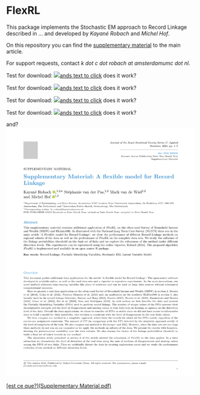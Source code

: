 # FlexRL

This package implements the Stochastic EM approach to Record Linkage described in ... and developed by _Kayané Robach_ and _Michel Hof_.

On this repository you can find the [supplementary material](https://github.com/robachowyk/FlexRL/blob/main/Supplementary%20Material.pdf) to the main article.

For support requests, contact _k dot c dot robach at amsterdamumc dot nl_.

Test for download: <a href="https://github.com/robachowyk/FlexRL/blob/main/Supplementary%20Material.pdf" download="myimage"><img src="https://github.com/robachowyk/FlexRL/blob/main/Supplementary%20Material.pdf" />ands text to click</a> does it work?

Test for download: <a href="main/Supplementary%20Material.pdf" download="myimage"><img src="https://github.com/robachowyk/FlexRL/blob/main/Supplementary%20Material.pdf" />ands text to click</a> does it work?

Test for download: <a href="/Supplementary%20Material.pdf" download="myimage"><img src="https://github.com/robachowyk/FlexRL/blob/main/Supplementary%20Material.pdf" />ands text to click</a> does it work?

Test for download: <a href="Supplementary%20Material.pdf" download="myimage"><img src="https://github.com/robachowyk/FlexRL/blob/main/Supplementary%20Material.pdf" />ands text to click</a> does it work?

and? <a download="custom-filename.pdf" href="/Supplementary%20Material.pdf" title="ImageName">
    <img alt="ImageName" src="/Supplementary%20Material.pdf">
</a>

<a href="/Supplementary%20Material.pdf" download>

[est ce que?](Supplementary Material.pdf)